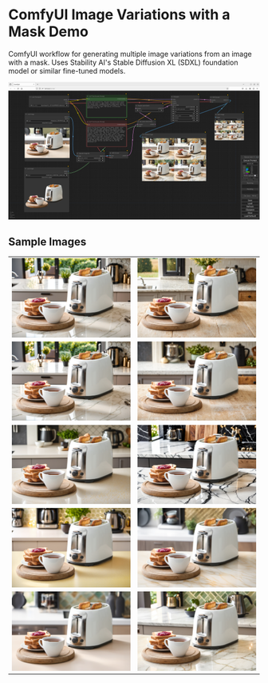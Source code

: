 # ComfyUI Image Variations with a Mask Demo

ComfyUI workflow for generating multiple image variations from an image with a mask. Uses Stability AI's Stable Diffusion XL (SDXL) foundation model or similar fine-tuned models.

![ComfyUI Workflow](./assets/toaster_workflow_halfsize.png)

## Sample Images

<table>
   <tr>
      <td><img src="assets/00020-149010467.png" alt="Toaster variation" width="384"/></td>
      <td><img src="assets/00027-149010470.png" alt="Toaster variation" width="384"/></td>
   </tr>
   <tr>
      <td><img src="assets/00020-149010467.png" alt="Toaster variation" width="384"/></td>
      <td><img src="assets/00029-149010472.png" alt="Toaster variation" width="384"/></td>
   </tr>
   <tr>
      <td><img src="assets/00124-149010472.png" alt="Toaster variation" width="384"/></td>
      <td><img src="assets/00039-149010468.png" alt="Toaster variation" width="384"/></td>
   </tr>
   <tr>
      <td><img src="assets/00126-149010471.png" alt="Toaster variation" width="384"/></td>
      <td><img src="assets/ComfyUI_00218_.png" alt="Toaster variation" width="384"/></td>
   </tr>
   <tr>
      <td><img src="assets/ComfyUI_00221_.png" alt="Toaster variation" width="384"/></td>
      <td><img src="assets/ComfyUI_00247_.png" alt="Toaster variation" width="384"/></td>
   </tr>
</table>
